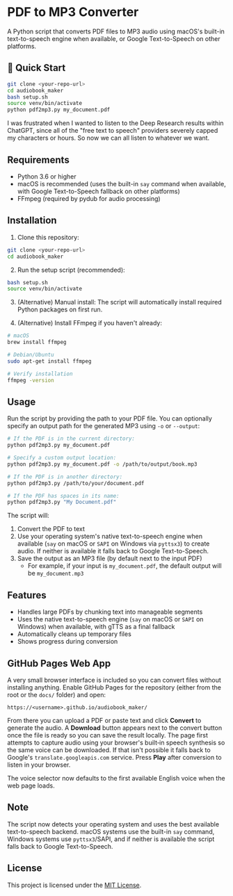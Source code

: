 # PDF to MP3 Converter

A Python script that converts PDF files to MP3 audio using macOS's built-in text-to-speech engine when available, or Google Text-to-Speech on other platforms.

## 🚀 Quick Start

```bash
git clone <your-repo-url>
cd audiobook_maker
bash setup.sh
source venv/bin/activate
python pdf2mp3.py my_document.pdf
```

I was frustrated when I wanted to listen to the Deep Research results within ChatGPT, since all of the "free text to speech" providers severely capped my characters or hours. So now we can all listen to whatever we want.

## Requirements

- Python 3.6 or higher
- macOS is recommended (uses the built-in `say` command when available, with Google Text-to-Speech fallback on other platforms)
- FFmpeg (required by pydub for audio processing)

## Installation

1. Clone this repository:
```bash
git clone <your-repo-url>
cd audiobook_maker
```

2. Run the setup script (recommended):
```bash
bash setup.sh
source venv/bin/activate
```

3. (Alternative) Manual install: The script will automatically install required Python packages on first run.

4. (Alternative) Install FFmpeg if you haven't already:
```bash
# macOS
brew install ffmpeg

# Debian/Ubuntu
sudo apt-get install ffmpeg

# Verify installation
ffmpeg -version
```

## Usage

Run the script by providing the path to your PDF file. You can optionally
specify an output path for the generated MP3 using ``-o`` or ``--output``:

```bash
# If the PDF is in the current directory:
python pdf2mp3.py my_document.pdf

# Specify a custom output location:
python pdf2mp3.py my_document.pdf -o /path/to/output/book.mp3

# If the PDF is in another directory:
python pdf2mp3.py /path/to/your/document.pdf

# If the PDF has spaces in its name:
python pdf2mp3.py "My Document.pdf"
```

The script will:
1. Convert the PDF to text
2. Use your operating system's native text-to-speech engine when available
   (``say`` on macOS or ``SAPI`` on Windows via ``pyttsx3``) to create audio.
   If neither is available it falls back to Google Text-to-Speech.
3. Save the output as an MP3 file (by default next to the input PDF)
   - For example, if your input is `my_document.pdf`, the default output will
     be `my_document.mp3`

## Features

- Handles large PDFs by chunking text into manageable segments
- Uses the native text-to-speech engine (``say`` on macOS or ``SAPI`` on Windows)
  when available, with gTTS as a final fallback
- Automatically cleans up temporary files
- Shows progress during conversion

## GitHub Pages Web App

A very small browser interface is included so you can convert files without installing anything. Enable GitHub Pages for the repository (either from the root or the `docs/` folder) and open:

```
https://<username>.github.io/audiobook_maker/
```

 From there you can upload a PDF or paste text and click **Convert** to generate the audio. A **Download** button appears next to the convert button once the file is ready so you can save the result locally. The page first attempts to capture audio using your browser's built‑in speech synthesis so the same voice can be downloaded. If that isn't possible it falls back to Google's `translate.googleapis.com` service. Press **Play** after conversion to listen in your browser.

The voice selector now defaults to the first available English voice when the web page loads.


## Note

The script now detects your operating system and uses the best available
text-to-speech backend. macOS systems use the built-in ``say`` command,
Windows systems use ``pyttsx3``/SAPI, and if neither is available the
script falls back to Google Text-to-Speech.

## License

This project is licensed under the [MIT License](LICENSE).
